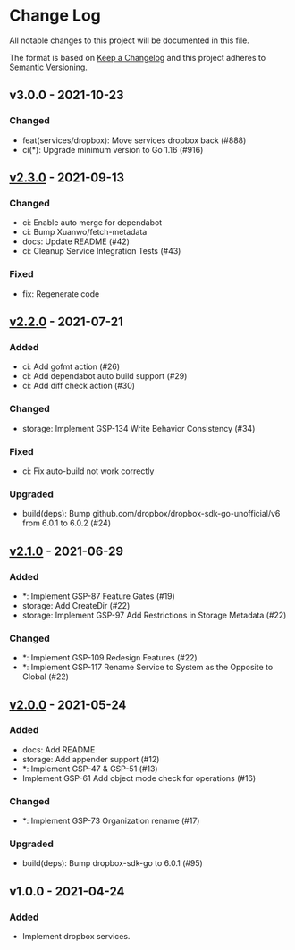 # Change Log

All notable changes to this project will be documented in this file.

The format is based on [Keep a Changelog](https://keepachangelog.com/)
and this project adheres to [Semantic Versioning](https://semver.org/).

## v3.0.0 - 2021-10-23

### Changed

- feat(services/dropbox): Move services dropbox back (#888)
- ci(*): Upgrade minimum version to Go 1.16 (#916)

## [v2.3.0] - 2021-09-13

### Changed

- ci: Enable auto merge for dependabot
- ci: Bump Xuanwo/fetch-metadata
- docs: Update README (#42)
- ci: Cleanup Service Integration Tests (#43)

### Fixed

- fix: Regenerate code

## [v2.2.0] - 2021-07-21

### Added

- ci: Add gofmt action (#26)
- ci: Add dependabot auto build support (#29)
- ci: Add diff check action (#30)

### Changed

- storage: Implement GSP-134 Write Behavior Consistency (#34)

### Fixed

- ci: Fix auto-build not work correctly

### Upgraded

- build(deps): Bump github.com/dropbox/dropbox-sdk-go-unofficial/v6 from 6.0.1 to 6.0.2 (#24)

## [v2.1.0] - 2021-06-29

### Added

- *: Implement GSP-87 Feature Gates (#19)
- storage: Add CreateDir (#22)
- storage: Implement GSP-97 Add Restrictions in Storage Metadata (#22)

### Changed

- *: Implement GSP-109 Redesign Features (#22)
- *: Implement GSP-117 Rename Service to System as the Opposite to Global (#22)

## [v2.0.0] - 2021-05-24

### Added

- docs: Add README
- storage: Add appender support (#12)
- *: Implement GSP-47 & GSP-51 (#13)
- Implement GSP-61 Add object mode check for operations (#16)

### Changed

- *: Implement GSP-73 Organization rename (#17)

### Upgraded

- build(deps): Bump dropbox-sdk-go to 6.0.1 (#95)

## v1.0.0 - 2021-04-24

### Added

- Implement dropbox services.

[v2.3.0]: https://github.com/beyondstorage/go-service-dropbox/compare/v2.2.0...v2.3.0
[v2.2.0]: https://github.com/beyondstorage/go-service-dropbox/compare/v2.1.0...v2.2.0
[v2.1.0]: https://github.com/beyondstorage/go-service-dropbox/compare/v2.0.0...v2.1.0
[v2.0.0]: https://github.com/beyondstorage/go-service-dropbox/compare/v1.0.0...v2.0.0
